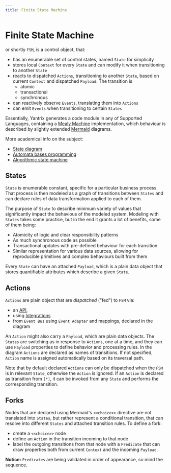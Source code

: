 ```yaml
---
title: Finite State Machine
---
```


# Finite State Machine

or shortly `FSM`, is a control object, that:

-   has an enumerable set of control states, named `State` for simplicity
-   stores local `Context` for every `State` and can modify it when transitioning to another `State`
-   reacts to dispatched `Actions`, transitioning to another `State`, based on current `Context` and dispatched `Payload`.
    The transition is
    -   atomic
    -   transactional
    -   synchronous
-   can reactively observe `Events`, translating them into `Actions`
-   can emit `Events` when transitioning to certain `States`

Essentially, Yantrix generates a code module in any of Supported Languages,
containing a [Mealy Machine](https://en.wikipedia.org/wiki/Mealy_machine) implementation, which behaviour is described
by
slightly extended [Mermaid](https://mermaid.js.org/) diagrams.

More academical info on the subject:

-   [State diagram](https://en.wikipedia.org/wiki/State_diagram)
-   [Automata bases programming](https://en.wikipedia.org/wiki/Automata-based_programming)
-   [Algorithmic state machine](https://en.wikipedia.org/wiki/Algorithmic_state_machine)

## States

`State` is enumerable constant, specific for a particular business process. That process is then modeled as a graph of
transitions between `States` and can declare rules of data transformation applied to each of them.

The purpose of `State` to describe minimum variety of values that significantly impact the behavious of the modeled system. Modeling with `States` takes some practice, but in the end it grants a lot of benefits, some of them being:

-   Atomicity of logic and clear responsibility patterns
-   As much synchronous code as possible
-   Transactional updates with pre-defined behaviour for each transition
-   Similar representation for various data sources, allowing for reproducible primitives and complex behaviours built from them

Every `State` can have an attached `Payload`, which is a plain data object that stores quantifiable attributes which describe a given `State`.

## Actions

`Actions` are plain object that are _dispatched_ ("fed") to `FSM` via:

-   an [API](../API-Reference/),
-   using [Integrations](../integrations/)
-   from `Event Bus` using `Event Adapter` and mappings, declared in the diagram

An `Action` might also carry a `Payload`, which are plain data objects. The `States` are switching as in response to `Actions`, one at a time, and they can use `Payload` properties to define behavior and processing rules. In the diagram `Actions` are declared as names of transitions. If not specified, `Action` name is assigned automatically based on its traversal path.

Note that by default declared `Actions` can only be dispatched when the `FSM` is in relevant `State`, otherwise the `Action` is ignored. If an `Action` is declared as transition from `[*]`, it can be invoked from any `State` and performs the corresponding transition.

## Forks

Nodes that are declared using Mermaid's `<<choice>>` directive are not translated into `States`, but rather represent a
conditional transition, that can resolve into different `States` and attached transition rules. To define a fork:

-   create a `<<choice>>` node
-   define an `Action` in the transition incoming to that node
-   label the outgoing transitions from that node with a `Predicate` that can draw properties both from current `Context`
    and the incoming `Payload`.

**Notice:** `Predicates` are being validated in order of appearance, so mind the sequence.
